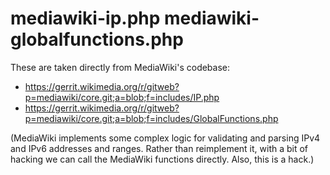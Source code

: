 ﻿mediawiki-ip.php
mediawiki-globalfunctions.php
=============================
These are taken directly from MediaWiki's codebase:
* https://gerrit.wikimedia.org/r/gitweb?p=mediawiki/core.git;a=blob;f=includes/IP.php
* https://gerrit.wikimedia.org/r/gitweb?p=mediawiki/core.git;a=blob;f=includes/GlobalFunctions.php

(MediaWiki implements some complex logic for validating and parsing IPv4 and IPv6 addresses and ranges.
Rather than reimplement it, with a bit of hacking we can call the MediaWiki functions directly.
Also, this is a hack.)